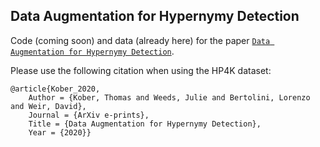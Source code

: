 ## Data Augmentation for Hypernymy Detection

Code (coming soon) and data (already here) for the paper [`Data Augmentation for Hypernymy Detection`](https://arxiv.org/abs/2005.01854).

Please use the following citation when using the HP4K dataset:
```
@article{Kober_2020,
	Author = {Kober, Thomas and Weeds, Julie and Bertolini, Lorenzo and Weir, David},
	Journal = {ArXiv e-prints},
	Title = {Data Augmentation for Hypernymy Detection},
	Year = {2020}}

```

